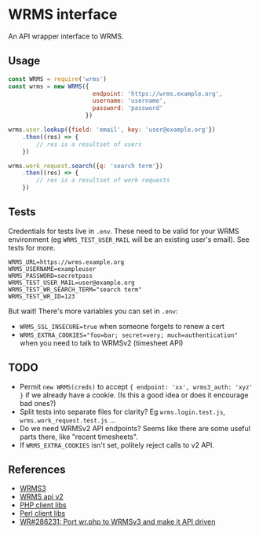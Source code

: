 # WRMS interface

An API wrapper interface to WRMS.

## Usage

```JavaScript
const WRMS = require('wrms')
const wrms = new WRMS({
                        endpoint: 'https://wrms.example.org',
                        username: 'username',
                        password: 'password'
                      })

wrms.user.lookup({field: 'email', key: 'user@example.org'})
    .then((res) => {
        // res is a resultset of users
    })

wrms.work_request.search({q: 'search term'})
    .then((res) => {
        // res is a resultset of work requests
    })
```

## Tests

Credentials for tests live in `.env`. These need to be valid for your WRMS environment (eg `WRMS_TEST_USER_MAIL` will be an existing user's email). See tests for more.

    WRMS_URL=https://wrms.example.org
    WRMS_USERNAME=exampleuser
    WRMS_PASSWORD=secretpass
    WRMS_TEST_USER_MAIL=user@example.org
    WRMS_TEST_WR_SEARCH_TERM="search term"
    WRMS_TEST_WR_ID=123

But wait! There's more variables you can set in `.env`:

* `WRMS_SSL_INSECURE=true` when someone forgets to renew a cert
* `WRMS_EXTRA_COOKIES="foo=bar; secret=very; much=authentication"` when you need to talk to WRMSv2 (timesheet API)

## TODO

* Permit `new WRMS(creds)` to accept `{ endpoint: 'xx', wrms3_auth: 'xyz' }` if we already have a cookie. (Is this a good idea or does it encourage bad ones?)
* Split tests into separate files for clarity? Eg `wrms.login.test.js`, `wrms.work_request.test.js` ...
* Do we need WRMSv2 API endpoints? Seems like there are some useful parts there, like "recent timesheets".
* If `WRMS_EXTRA_COOKIES` isn't set, politely reject calls to v2 API.

## References

* [WRMS3](https://gitlab.wgtn.cat-it.co.nz/WRMS/wrms3)
* [WRMS api v2](https://gitlab.wgtn.cat-it.co.nz/WRMS/wrms3/tree/master/wrms/pages)
* [PHP client libs](https://gitlab.wgtn.cat-it.co.nz/WRMS/wrms-php)
* [Perl client libs](http://gitprivate.catalyst.net.nz/gw?p=libwrms-perl.git;a=summary)
* [WR#286231: Port wr.php to WRMSv3 and make it API driven](https://wrms.catalyst.net.nz/286231) 
